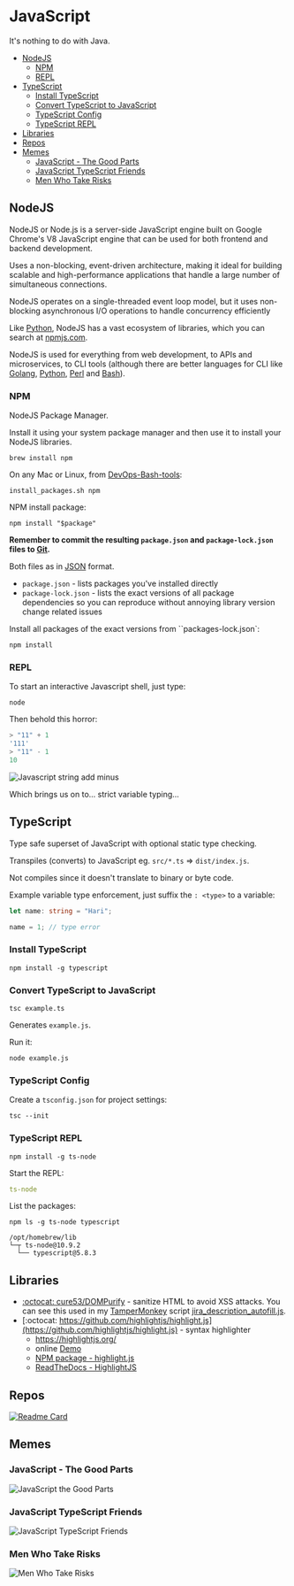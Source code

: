 # JavaScript

It's nothing to do with Java.

<!-- INDEX_START -->

- [NodeJS](#nodejs)
  - [NPM](#npm)
  - [REPL](#repl)
- [TypeScript](#typescript)
  - [Install TypeScript](#install-typescript)
  - [Convert TypeScript to JavaScript](#convert-typescript-to-javascript)
  - [TypeScript Config](#typescript-config)
  - [TypeScript REPL](#typescript-repl)
- [Libraries](#libraries)
- [Repos](#repos)
- [Memes](#memes)
  - [JavaScript - The Good Parts](#javascript---the-good-parts)
  - [JavaScript TypeScript Friends](#javascript-typescript-friends)
  - [Men Who Take Risks](#men-who-take-risks)

<!-- INDEX_END -->

## NodeJS

NodeJS or Node.js is a server-side JavaScript engine built on Google Chrome's V8 JavaScript engine
that can be used for both frontend and backend development.

Uses a non-blocking, event-driven architecture, making it ideal for building scalable and high-performance applications
that handle a large number of simultaneous connections.

NodeJS operates on a single-threaded event loop model, but it uses non-blocking asynchronous I/O operations to handle concurrency efficiently

Like [Python](python.md), NodeJS has a vast ecosystem of libraries, which you can search at
[npmjs.com](https://www.npmjs.com/).

NodeJS is used for everything from web development, to APIs and microservices, to CLI tools
(although there are better languages for CLI like [Golang](go.md), [Python](python.md), [Perl](perl.md) and [Bash](bash.md)).

### NPM

NodeJS Package Manager.

Install it using your system package manager and then use it to install your NodeJS libraries.

```shell
brew install npm
```

On any Mac or Linux, from [DevOps-Bash-tools](devops-bash-tools.md):

```shell
install_packages.sh npm
```

NPM install package:

```shell
npm install "$package"
```

**Remember to commit the resulting `package.json` and `package-lock.json` files to [Git](git.md).**

Both files as in [JSON](json.md) format.

- `package.json` - lists packages you've installed directly
- `package-lock.json` - lists the exact versions of all package dependencies so you can reproduce without annoying
  library version change related issues

Install all packages of the exact versions from ``packages-lock.json`:

```shell
npm install
```

### REPL

To start an interactive Javascript shell, just type:

```shell
node
```

Then behold this horror:

```javascript
> "11" + 1
'111'
> "11" - 1
10
```

![Javascript string add minus](images/javascript_string_add_minus.jpeg)

Which brings us on to... strict variable typing...

## TypeScript

Type safe superset of JavaScript with optional static type checking.

Transpiles (converts) to JavaScript eg. `src/*.ts` => `dist/index.js`.

Not compiles since it doesn't translate to binary or byte code.

Example variable type enforcement, just suffix the `: <type>` to a variable:

```typescript
let name: string = "Hari";

name = 1; // type error
```

### Install TypeScript

```shell
npm install -g typescript
```

### Convert TypeScript to JavaScript

```text
tsc example.ts
```

Generates `example.js`.

Run it:

```shell
node example.js
```

### TypeScript Config

Create a `tsconfig.json` for project settings:

```shell
tsc --init
```

### TypeScript REPL

```shell
npm install -g ts-node
```

Start the REPL:

```yaml
ts-node
```

List the packages:

```shell
npm ls -g ts-node typescript
```

```text
/opt/homebrew/lib
└─┬ ts-node@10.9.2
  └── typescript@5.8.3
```

## Libraries

- [:octocat: cure53/DOMPurify](https://github.com/cure53/DOMPurify) - sanitize HTML to avoid XSS attacks.
  You can see this used in my [TamperMonkey](tampermonkey.md) script
  [jira_description_autofill.js](https://github.com/HariSekhon/TamperMonkey/blob/main/jira_description_autofill.js).
- [:octocat: https://github.com/highlightjs/highlight.js](https://github.com/highlightjs/highlight.js) -
  syntax highlighter
  - <https://highlightjs.org/>
  - online [Demo](https://highlightjs.org/demo)
  - [NPM package - highlight.js](https://www.npmjs.com/package/highlight.js)
  - [ReadTheDocs - HighlightJS](https://highlightjs.readthedocs.io/en/latest/readme.html)

## Repos

[![Readme Card](https://github-readme-stats.vercel.app/api/pin/?username=HariSekhon&repo=TamperMonkey&theme=ambient_gradient&description_lines_count=3)](https://github.com/HariSekhon/TamperMonkey)

## Memes

### JavaScript - The Good Parts

![JavaScript the Good Parts](images/javascript_the_good_parts.jpg)

### JavaScript TypeScript Friends

![JavaScript TypeScript Friends](images/javascript_typescript_are_you_two_friends.jpg)

### Men Who Take Risks

![Men Who Take Risks](images/men_who_take_risks_javascript_framework_written_by_facebook.jpeg)
